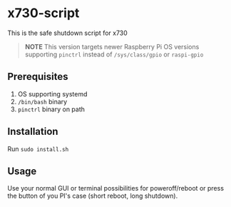 # x730-script

This is the safe shutdown script for x730

> **NOTE**
> This version targets newer Raspberry Pi OS versions supporting `pinctrl` instead of `/sys/class/gpio` or `raspi-gpio`


## Prerequisites

1. OS supporting systemd
2. `/bin/bash` binary
3. `pinctrl` binary on path


## Installation

Run `sudo install.sh`


## Usage

Use your normal GUI or terminal possibilities for poweroff/reboot or press the button of you PI's case (short reboot, long shutdown). 
